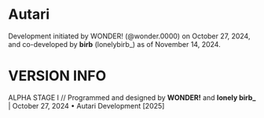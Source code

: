# Autari
Development initiated by WONDER! (@wonder.0000) on October 27, 2024, and co-developed by **birb** (lonelybirb_) as of November 14, 2024.
# VERSION INFO
ALPHA STAGE I // Programmed and designed by **WONDER!** and **lonely birb_** | October 27, 2024 • Autari Development [2025]
